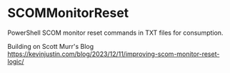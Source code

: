 # SCOMMonitorReset
PowerShell SCOM monitor reset commands in TXT files for consumption.

Building on Scott Murr's 
Blog https://kevinjustin.com/blog/2023/12/11/improving-scom-monitor-reset-logic/


